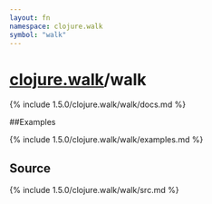 ```yaml
---
layout: fn
namespace: clojure.walk
symbol: "walk"
---
```


# [clojure.walk](../)/walk

{% include 1.5.0/clojure.walk/walk/docs.md %}

##Examples

{% include 1.5.0/clojure.walk/walk/examples.md %}
## Source
{% include 1.5.0/clojure.walk/walk/src.md %}

